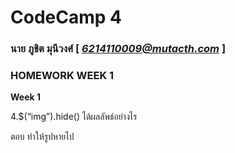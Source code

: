 # CodeCamp 4

### นาย ภูชิต  มุนีวงศ์  [ *6214110009@mutacth.com* ]
### HOMEWORK WEEK 1
**Week 1**

4.$(“img”).hide() ได้ผลลัพธ์อย่างไร

ตอบ ทำให้รูปหายไป


